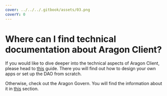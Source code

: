 ```yaml
---
cover: ../../../.gitbook/assets/03.png
coverY: 0
---
```


# Where can I find technical documentation about Aragon Client?

If you would like to dive deeper into the technical aspects of Aragon Client, please head to [this](https://hack.aragon.org/docs/tutorial) guide. There you will find out how to design your own apps or set up the DAO from scratch.

Otherwise, check out the Aragon Govern. You will find the information about it in [this](https://help.aragon.org/category/69-aragon-govern) section.

